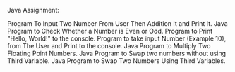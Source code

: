 Java Assignment:

Program To Input Two Number From User Then Addition It and Print It.
Java Program to Check Whether a Number is Even or Odd.
Program to Print "Hello, World!" to the console.
Program to take input Number (Example 10), from The User and Print to the console.
Java Program to Multiply Two Floating Point Numbers.
Java Program to Swap two numbers without using Third Variable.
Java Program to Swap Two Numbers Using Third Variables.
